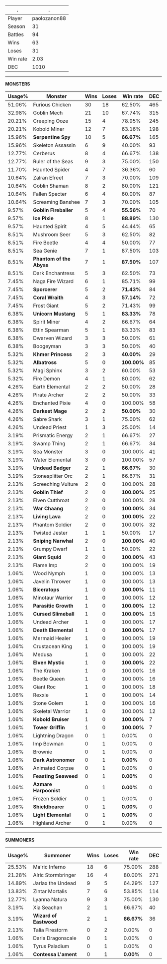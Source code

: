 .|.
|-|-
Player|paolozanon88
Season|31
Battles|94
Wins|63
Loses|31
Win rate|2.03
DEC|1010

---
**MONSTERS**

Usage%|Monster|Wins|Loses|Win rate|DEC|
-|-|-|-|-|-|
51.06%|Furious Chicken|30|18|62.50%|465|
32.98%|Goblin Mech|21|10|67.74%|315|
20.21%|Creeping Ooze|15|4|78.95%|245|
20.21%|Kobold Miner|12|7|63.16%|198|
15.96%|**Serpentine Spy**|10|5|**66.67%**|165|
15.96%|Skeleton Assassin|6|9|40.00%|93|
12.77%|Cerberus|8|4|66.67%|138|
12.77%|Ruler of the Seas|9|3|75.00%|150|
11.70%|Haunted Spider|4|7|36.36%|60|
10.64%|Zalran Efreet|7|3|70.00%|109|
10.64%|Goblin Shaman|8|2|80.00%|121|
10.64%|Fallen Specter|6|4|60.00%|87|
10.64%|Screaming Banshee|7|3|70.00%|105|
9.57%|**Goblin Fireballer**|5|4|**55.56%**|70|
9.57%|**Ice Pixie**|8|1|**88.89%**|130|
9.57%|Haunted Spirit|4|5|44.44%|65|
8.51%|Mushroom Seer|5|3|62.50%|82|
8.51%|Fire Beetle|4|4|50.00%|77|
8.51%|Sea Genie|7|1|87.50%|103|
8.51%|**Phantom of the Abyss**|7|1|**87.50%**|107|
8.51%|Dark Enchantress|5|3|62.50%|73|
7.45%|Naga Fire Wizard|6|1|85.71%|99|
7.45%|**Sporcerer**|5|2|**71.43%**|84|
7.45%|**Coral Wraith**|4|3|**57.14%**|72|
7.45%|Frost Giant|5|2|71.43%|99|
6.38%|**Unicorn Mustang**|5|1|**83.33%**|78|
6.38%|Spirit Miner|4|2|66.67%|64|
6.38%|Ettin Spearman|5|1|83.33%|83|
6.38%|Dwarven Wizard|3|3|50.00%|61|
6.38%|Boogeyman|3|3|50.00%|40|
5.32%|**Khmer Princess**|2|3|**40.00%**|29|
5.32%|**Albatross**|5|0|**100.00%**|85|
5.32%|Magi Sphinx|3|2|60.00%|53|
5.32%|Fire Demon|4|1|80.00%|62|
4.26%|Earth Elemental|2|2|50.00%|28|
4.26%|Pirate Archer|2|2|50.00%|33|
4.26%|Enchanted Pixie|4|0|100.00%|58|
4.26%|**Darkest Mage**|2|2|**50.00%**|30|
4.26%|Sabre Shark|3|1|75.00%|62|
4.26%|Undead Priest|1|3|25.00%|14|
3.19%|Prismatic Energy|2|1|66.67%|27|
3.19%|Swamp Thing|2|1|66.67%|34|
3.19%|Sea Monster|3|0|100.00%|41|
3.19%|Water Elemental|3|0|100.00%|57|
3.19%|**Undead Badger**|2|1|**66.67%**|30|
3.19%|Stonesplitter Orc|2|1|66.67%|31|
2.13%|Screeching Vulture|2|0|100.00%|28|
2.13%|**Goblin Thief**|2|0|**100.00%**|25|
2.13%|Elven Cutthroat|2|0|100.00%|28|
2.13%|**War Chaang**|2|0|**100.00%**|34|
2.13%|**Living Lava**|2|0|**100.00%**|22|
2.13%|Phantom Soldier|2|0|100.00%|32|
2.13%|Twisted Jester|1|1|50.00%|17|
2.13%|**Sniping Narwhal**|2|0|**100.00%**|40|
2.13%|Grumpy Dwarf|1|1|50.00%|22|
2.13%|**Giant Squid**|2|0|**100.00%**|43|
2.13%|Flame Imp|2|0|100.00%|19|
1.06%|Wood Nymph|1|0|100.00%|13|
1.06%|Javelin Thrower|1|0|100.00%|13|
1.06%|**Biceratops**|1|0|**100.00%**|11|
1.06%|Minotaur Warrior|1|0|100.00%|12|
1.06%|**Parasitic Growth**|1|0|**100.00%**|12|
1.06%|**Cursed Slimeball**|1|0|**100.00%**|15|
1.06%|Undead Archer|1|0|100.00%|17|
1.06%|**Death Elemental**|1|0|**100.00%**|17|
1.06%|Mermaid Healer|1|0|100.00%|19|
1.06%|Crustacean King|1|0|100.00%|19|
1.06%|Medusa|1|0|100.00%|22|
1.06%|**Elven Mystic**|1|0|**100.00%**|22|
1.06%|The Kraken|1|0|100.00%|16|
1.06%|Beetle Queen|1|0|100.00%|16|
1.06%|Giant Roc|1|0|100.00%|18|
1.06%|Rexxie|1|0|100.00%|14|
1.06%|Stone Golem|1|0|100.00%|16|
1.06%|Skeletal Warrior|1|0|100.00%|12|
1.06%|**Kobold Bruiser**|1|0|**100.00%**|7|
1.06%|**Tower Griffin**|1|0|**100.00%**|7|
1.06%|Lightning Dragon|0|1|0.00%|0|
1.06%|Imp Bowman|0|1|0.00%|0|
1.06%|Brownie|0|1|0.00%|0|
1.06%|**Dark Astronomer**|0|1|**0.00%**|0|
1.06%|Animated Corpse|0|1|0.00%|0|
1.06%|**Feasting Seaweed**|0|1|**0.00%**|0|
1.06%|**Azmare Harpoonist**|0|1|**0.00%**|0|
1.06%|Frozen Soldier|0|1|0.00%|0|
1.06%|**Shieldbearer**|0|1|**0.00%**|0|
1.06%|**Light Elemental**|0|1|**0.00%**|0|
1.06%|Highland Archer|0|1|0.00%|0|

---
**SUMMONERS**

Usage%|Summoner|Wins|Loses|Win rate|DEC|
-|-|-|-|-|-|
25.53%|Malric Inferno|18|6|75.00%|288|
21.28%|Alric Stormbringer|16|4|80.00%|271|
14.89%|Jarlax the Undead|9|5|64.29%|127|
13.83%|Zintar Mortalis|7|6|53.85%|114|
12.77%|Lyanna Natura|9|3|75.00%|130|
3.19%|Xia Seachan|2|1|66.67%|40|
3.19%|**Wizard of Eastwood**|2|1|**66.67%**|36|
2.13%|Talia Firestorm|0|2|0.00%|0|
1.06%|Daria Dragonscale|0|1|0.00%|0|
1.06%|Tyrus Paladium|0|1|0.00%|0|
1.06%|**Contessa L'ament**|0|1|**0.00%**|0|
